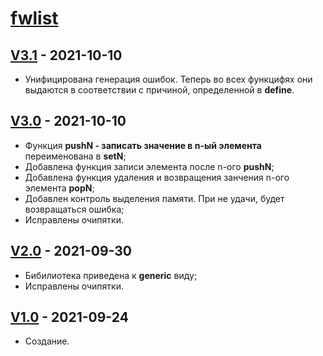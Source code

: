 # [fwlist](https://github.com/dartax009/fwlist/tree/main)

## [V3.1](https://github.com/dartax009/fwlist/tree/V3.1) - 2021-10-10
- Унифицирована генерация ошибок. Теперь во всех функцифях они выдаются в соответствии с причиной, определенной в **define**.

## [V3.0](https://github.com/dartax009/fwlist/tree/V3.0) - 2021-10-10
- Функция **pushN - записать значение в n-ый элемента** переименована в **setN**;
- Добавлена функция записи элемента после n-ого **pushN**;
- Добавлена функция удаления и возвращения занчения n-ого элемента **popN**;
- Добавлен контроль выделения памяти. При не удачи, будет возвращаться ошибка;
- Исправлены очипятки.

## [V2.0](https://github.com/dartax009/fwlist/tree/V2.0) - 2021-09-30
- Бибилиотека приведена к **generic** виду;
- Исправлены очипятки.

## [V1.0](https://github.com/dartax009/fwlist/tree/V1.0) - 2021-09-24
- Создание.